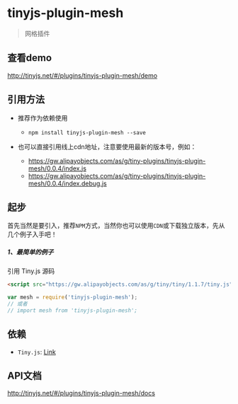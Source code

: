 # tinyjs-plugin-mesh

> 网格插件

## 查看demo

http://tinyjs.net/#/plugins/tinyjs-plugin-mesh/demo

## 引用方法

- 推荐作为依赖使用

  - `npm install tinyjs-plugin-mesh --save`

- 也可以直接引用线上cdn地址，注意要使用最新的版本号，例如：

  - https://gw.alipayobjects.com/as/g/tiny-plugins/tinyjs-plugin-mesh/0.0.4/index.js
  - https://gw.alipayobjects.com/as/g/tiny-plugins/tinyjs-plugin-mesh/0.0.4/index.debug.js

## 起步
首先当然是要引入，推荐`NPM`方式，当然你也可以使用`CDN`或下载独立版本，先从几个例子入手吧！

##### 1、最简单的例子

引用 Tiny.js 源码
``` html
<script src="https://gw.alipayobjects.com/as/g/tiny/tiny/1.1.7/tiny.js"></script>
```
``` js
var mesh = require('tinyjs-plugin-mesh');
// 或者
// import mesh from 'tinyjs-plugin-mesh';
```

## 依赖
- `Tiny.js`: [Link](http://tinyjs.net/#/docs/api)

## API文档

http://tinyjs.net/#/plugins/tinyjs-plugin-mesh/docs
